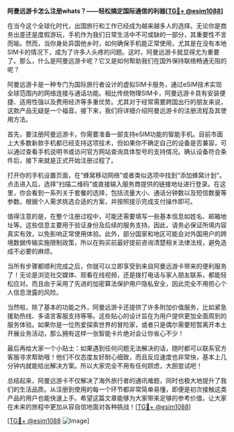 **阿曼远游卡怎么注册whats？——轻松搞定国际通信的利器[[TG💪+ @esim1088](https://t.me/s/esim1088)]**

在当今这个全球化时代，出国旅行和工作已经成为越来越多人的选择。无论你是商务出差还是度假游玩，手机作为我们日常生活中不可或缺的一部分，其重要性不言而喻。然而，当你身处异国他乡时，如何确保手机能正常使用，尤其是在没有本地SIM卡的情况下，成为了许多人头疼的问题。这时，阿曼远游卡就显得尤为重要了。那么，什么是阿曼远游卡呢？它又是如何帮助我们在国外保持联络畅通无阻的呢？

阿曼远游卡是一种专门为国际旅行者设计的虚拟SIM卡服务，通过eSIM技术实现全球范围内的网络连接与通话功能。相比传统物理SIM卡，阿曼远游卡具有安装便捷、适用性强以及费用经济等多重优势。尤其对于经常需要跨国出行的朋友来说，这款产品无疑是一个福音。接下来，我们将详细介绍阿曼远游卡的注册流程及其使用方法。

首先，要注册阿曼远游卡，你需要准备一部支持eSIM功能的智能手机。目前市面上大多数新款手机都已经支持这项技术，但如果你不确定自己的设备是否兼容，可以通过查看手机说明书或访问官方网站查询具体型号的支持情况。确认设备符合条件后，接下来就是正式开始注册过程了。

打开你的手机设置页面，在“蜂窝移动网络”或者类似选项中找到“添加蜂窝计划”。点击进入后，选择“扫描二维码”或直接输入服务商提供的链接地址进行登录。在这里，你会看到一系列关于套餐的选择，包括流量大小、通话分钟数以及短信数量等参数。根据个人需求挑选合适的方案，并按照提示完成支付操作即可。

值得注意的是，在整个注册过程中，可能还需要填写一些基本信息如姓名、邮箱地址等。这些信息主要用于验证身份及后续的服务支持。因此，请务必保证所填内容真实有效，以免影响正常使用体验。此外，部分国家和地区可能会对外国用户的跨境数据传输实施限制政策，所以在购买前最好提前咨询清楚相关法律法规，避免造成不必要的麻烦。

当所有步骤都顺利完成之后，你就可以立即享受到来自阿曼远游卡带来的便利服务了！无论是浏览社交媒体、观看在线视频，还是拨打电话与家人朋友联系，都能轻松应对。而且由于采用了先进的加密算法保护用户隐私安全，因此完全不用担心个人信息泄露的风险。

当然啦，除了基本的功能之外，阿曼远游卡还提供了许多附加价值服务，比如紧急援助热线、多语言客服支持等等。这些贴心的设计旨在为用户提供更加全面周到的服务体验。如果你是一位热爱探索世界的冒险家，或者只是偶尔需要短暂离开本土开展业务活动，那么拥有这样一张智能卡片绝对会让你省心不少！

最后再给大家一个小贴士：如果遇到任何问题无法解决的话，随时都可以联系官方客服寻求帮助哦！他们不仅态度友好耐心细致，而且反应速度也非常快，基本上几分钟内就能给出解决方案。所以大家完全不用有任何顾虑，大胆尝试吧！

总结起来，阿曼远游卡不仅解决了海外旅行者的通讯难题，同时也极大地提升了我们的生活品质。从注册到使用的每一个环节都非常简单易懂，即便是初次接触这类产品的用户也能快速上手。希望这篇文章能够为大家带来足够的参考价值，让大家在未来的旅程中更加从容自信地面对各种挑战！[[TG💪+ @esim1088](https://t.me/s/esim1088)] 

[[TG💪+ @esim1088](https://t.me/s/esim1088) ![Image](https://i.postimg.cc/4NQfJmqS/Snipaste-2025-05-13-00-14-12.png)]